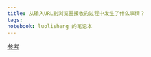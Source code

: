 ```yaml
---
title: 从输入URL到浏览器接收的过程中发生了什么事情？
tags: 
notebook: luolisheng 的笔记本
---
```


[参考](https://fex.baidu.com/blog/2014/05/what-happen/)
